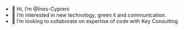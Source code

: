 - 👋 Hi, I’m @Ines-Cypreni
- 👀 I’m interested in new technology, green it and communication.
- 💞️ I’m looking to collaborate on expertise of code with Key Consulting
